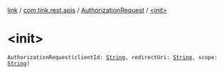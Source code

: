 [link](../../index.md) / [com.tink.rest.apis](../index.md) / [AuthorizationRequest](index.md) / [&lt;init&gt;](./-init-.md)

# &lt;init&gt;

`AuthorizationRequest(clientId: `[`String`](https://kotlinlang.org/api/latest/jvm/stdlib/kotlin/-string/index.html)`, redirectUri: `[`String`](https://kotlinlang.org/api/latest/jvm/stdlib/kotlin/-string/index.html)`, scope: `[`String`](https://kotlinlang.org/api/latest/jvm/stdlib/kotlin/-string/index.html)`)`